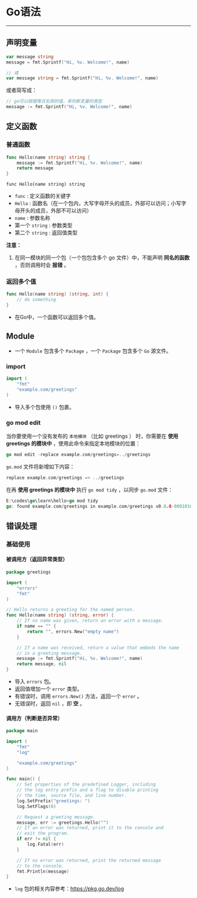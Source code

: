 # Go语法

---

## 声明变量

```go
var message string
message = fmt.Sprintf("Hi, %v. Welcome!", name)

// 或
var message string = fmt.Sprintf("Hi, %v. Welcome!", name)
```

或者简写成：

```go
// go可以根据等式右侧的值，来判断变量的类型
message := fmt.Sprintf("Hi, %v. Welcome!", name)
```



## 定义函数

### 普通函数

```go
func Hello(name string) string {
    message := fmt.Sprintf("Hi, %v. Welcome!", name)
    return message
}
```

`func Hello(name string) string`

- `func` : 定义函数的关键字
- `Hello` : 函数名（在一个包内，大写字母开头的成员，外部可以访问；小写字母开头的成员，外部不可以访问）
- `name`  : 参数名称
- 第一个 `string` : 参数类型
- 第二个 `string` : 返回值类型

**注意：**

1. 在同一模块的同一个包（一个包包含多个 go 文件）中，不能声明 **同名的函数** ，否则调用时会 **报错** 。

### 返回多个值

```go
func Hello(name string) (string, int) {
    // do something
}
```

- 在Go中，一个函数可以返回多个值。

## Module

- 一个 `Module` 包含多个 `Package` ，一个 `Package` 包含多个 `Go` 源文件。

### import

```go
import (
    "fmt"
    "example.com/greetings"
)
```

- 导入多个包使用 `()` 包裹。

### go mod edit

当你要使用一个没有发布的 `本地模块` （比如 greetings ） 时，你需要在 **使用 greetings 的模块中** ，使用此命令来指定本地模块的位置：

```go
go mod edit -replace example.com/greetings=../greetings
```

`go.mod` 文件将新增如下内容：

```go
replace example.com/greetings => ../greetings
```

在再  **使用 greetings 的模块中**  执行  `go mod tidy` ，以同步 `go.mod` 文件：

```go
E:\codes\go\learn\hello>go mod tidy
go: found example.com/greetings in example.com/greetings v0.0.0-00010101000000-000000000000
```

## 错误处理

### 基础使用

#### 被调用方（返回异常类型）

```go
package greetings

import (
    "errors"
    "fmt"
)

// Hello returns a greeting for the named person.
func Hello(name string) (string, error) {
    // If no name was given, return an error with a message.
    if name == "" {
        return "", errors.New("empty name")
    }

    // If a name was received, return a value that embeds the name
    // in a greeting message.
    message := fmt.Sprintf("Hi, %v. Welcome!", name)
    return message, nil
}
```

- 导入 `errors` 包。
- 返回值增加一个 `error` 类型。
- 有错误时，调用 `errors.New()` 方法，返回一个 `error` 。
- 无错误时，返回 `nil` ，即 **空** 。

#### 调用方（判断是否异常）

```go
package main

import (
    "fmt"
    "log"

    "example.com/greetings"
)

func main() {
    // Set properties of the predefined Logger, including
    // the log entry prefix and a flag to disable printing
    // the time, source file, and line number.
    log.SetPrefix("greetings: ")
    log.SetFlags(0)

    // Request a greeting message.
    message, err := greetings.Hello("")
    // If an error was returned, print it to the console and
    // exit the program.
    if err != nil {
        log.Fatal(err)
    }

    // If no error was returned, print the returned message
    // to the console.
    fmt.Println(message)
}
```

- `log` 包的相关内容参考：https://pkg.go.dev/log